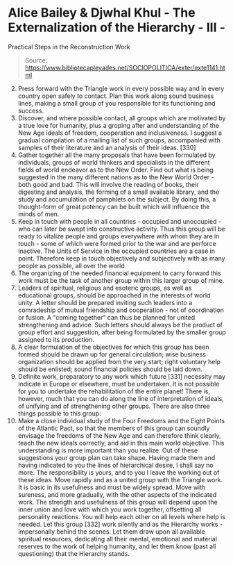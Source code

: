 # Alice Bailey & Djwhal Khul - The Externalization of the Hierarchy - III -
Practical Steps in the Reconstruction Work

> Source: https://www.bibliotecapleyades.net/SOCIOPOLITICA/exter/exte1141.html

2. Press forward with the Triangle work in every possible way and in every country open safely to contact. Plan this work along sound business lines, making a small group of you responsible for its functioning and success.
3. Discover, and where possible contact, all groups which are motivated by a true love for humanity, plus a groping after and understanding of the New Age ideals of freedom, cooperation and inclusiveness. I suggest a gradual compilation of a mailing list of such groups, accompanied with samples of their literature and an analysis of their ideas. [330]
4. Gather together all the many proposals that have been formulated by individuals, groups of world thinkers and specialists in the different fields of world endeavor as to the New Order. Find out what is being suggested in the many different nations as to the New World Order - both good and bad. This will involve the reading of books, their digesting and analysis, the forming of a small available library, and the study and accumulation of pamphlets on the subject. By doing this, a thought-form of great potency can be built which will influence the minds of men.
5. Keep in touch with people in all countries - occupied and unoccupied - who can later be swept into constructive activity. Thus this group will be ready to vitalize people and groups everywhere with whom they are in touch - some of which were formed prior to the war and are perforce inactive. The Units of Service in the occupied countries are a case in point. Therefore keep in touch objectively and subjectively with as many people as possible, all over the world.
6. The organizing of the needed financial equipment to carry forward this work must be the task of another group within this larger group of mine.
7. Leaders of spiritual, religious and esoteric groups, as well as educational groups, should be approached in the interests of world unity. A letter should be prepared inviting such leaders into a comradeship of mutual friendship and cooperation - not of coordination or fusion. A "coming together" can thus be planned for united strengthening and advice. Such letters should always be the product of group effort and suggestion, after being formulated by the smaller group assigned to its production.
8. A clear formulation of the objectives for which this group has been formed should be drawn up for general circulation; wise business organization should be applied from the very start; right voluntary help should be enlisted; sound financial policies should be laid down.
9. Definite work, preparatory to any work which future [331] necessity may indicate in Europe or elsewhere, must be undertaken. It is not possible for you to undertake the rehabilitation of the entire planet! There is, however, much that you can do along the line of interpretation of ideals, of unifying and of strengthening other groups. There are also three things possible to this group:
10. Make a close individual study of the Four Freedoms and the Eight Points of the Atlantic Pact, so that the members of this group can soundly envisage the freedoms of the New Age and can therefore think clearly, teach the new ideals correctly, and aid in this main world objective. This understanding is more important than you realize. Out of these suggestions your group plan can take shape. Having made them and having indicated to you the lines of hierarchical desire, I shall say no more. The responsibility is yours, and to you I leave the working out of these ideas. Move rapidly and as a united group with the Triangle work. It is basic in its usefulness and must be widely spread. Move with sureness, and more gradually, with the other aspects of the indicated work.
The strength and usefulness of this group will depend upon the inner union and love with which you work together, offsetting all personality reactions. You will help each other on all levels where help is needed. Let this group [332] work silently and as the Hierarchy works - impersonally behind the scenes. Let them draw upon all available spiritual resources, dedicating all their mental, emotional and material reserves to the work of helping humanity, and let them know (past all questioning) that the Hierarchy stands.

